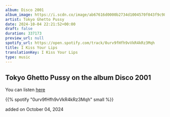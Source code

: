 ```yaml
---
album: Disco 2001
album_image: https://i.scdn.co/image/ab67616d0000b2734d1004570f043f9c98e545f5
artist: Tokyo Ghetto Pussy
date: 2024-10-04 22:21:52+00:00
draft: false
duration: 337173
preview_url: null
spotify_url: https://open.spotify.com/track/0urv9fHfh9vVkR4kRz3Mqh
title: I Kiss Your Lips
translationKey: I Kiss Your Lips
type: music
---
```


## Tokyo Ghetto Pussy on the album Disco 2001

You can listen [here](https://open.spotify.com/track/0urv9fHfh9vVkR4kRz3Mqh)

{{% spotify "0urv9fHfh9vVkR4kRz3Mqh" small %}}

added on October 04, 2024